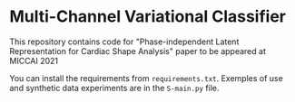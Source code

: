 # Multi-Channel Variational Classifier

This repository contains code for "Phase-independent Latent Representation for Cardiac Shape Analysis" paper to be appeared at MICCAI 2021

You can install the requirements from `requirements.txt`. Exemples of use and synthetic data experiments are in the `S-main.py` file.




